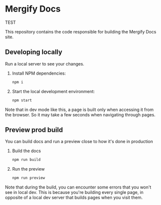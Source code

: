 # Mergify Docs

TEST

This repository contains the code responsible for building the Mergify Docs
site.

## Developing locally

Run a local server to see your changes.

1. Install NPM dependencies:

    ```sh
    npm i
    ```

2. Start the local development environment:

    ```sh
    npm start
    ```
Note that in dev mode like this, a page is built only when accessing it from the browser.
So it may take a few seconds when navigating through pages.

## Preview prod build

You can build docs and run a preview close to how it's done in production

1. Build the docs

    ```sh
    npm run build
    ```

2. Run the preview

    ```sh
    npm run preview
    ```

Note that during the build, you can encounter some errors that you won't see in local dev.
This is because you're building every single page, in opposite of a local dev server that builds
pages when you visit them.
